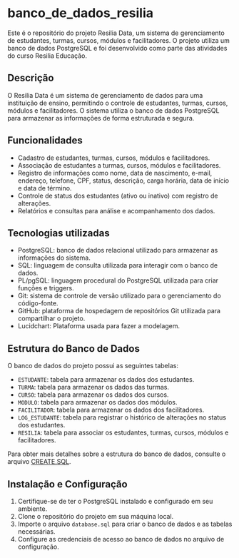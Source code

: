 # banco_de_dados_resilia


Este é o repositório do projeto Resilia Data, um sistema de gerenciamento de estudantes, turmas, cursos, módulos e facilitadores. O projeto utiliza um banco de dados PostgreSQL e foi desenvolvido como parte das atividades do curso Resilia Educação.

## Descrição

O Resilia Data é um sistema de gerenciamento de dados para uma instituição de ensino, permitindo o controle de estudantes, turmas, cursos, módulos e facilitadores. O sistema utiliza o banco de dados PostgreSQL para armazenar as informações de forma estruturada e segura.

## Funcionalidades

- Cadastro de estudantes, turmas, cursos, módulos e facilitadores.
- Associação de estudantes a turmas, cursos, módulos e facilitadores.
- Registro de informações como nome, data de nascimento, e-mail, endereço, telefone, CPF, status, descrição, carga horária, data de início e data de término.
- Controle de status dos estudantes (ativo ou inativo) com registro de alterações.
- Relatórios e consultas para análise e acompanhamento dos dados.

## Tecnologias utilizadas

- PostgreSQL: banco de dados relacional utilizado para armazenar as informações do sistema.
- SQL: linguagem de consulta utilizada para interagir com o banco de dados.
- PL/pgSQL: linguagem procedural do PostgreSQL utilizada para criar funções e triggers.
- Git: sistema de controle de versão utilizado para o gerenciamento do código-fonte.
- GitHub: plataforma de hospedagem de repositórios Git utilizada para compartilhar o projeto.
- Lucidchart: Plataforma usada para fazer a modelagem.

## Estrutura do Banco de Dados

O banco de dados do projeto possui as seguintes tabelas:

- `ESTUDANTE`: tabela para armazenar os dados dos estudantes.
- `TURMA`: tabela para armazenar os dados das turmas.
- `CURSO`: tabela para armazenar os dados dos cursos.
- `MODULO`: tabela para armazenar os dados dos módulos.
- `FACILITADOR`: tabela para armazenar os dados dos facilitadores.
- `LOG_ESTUDANTE`: tabela para registrar o histórico de alterações no status dos estudantes.
- `RESILIA`: tabela para associar os estudantes, turmas, cursos, módulos e facilitadores.

Para obter mais detalhes sobre a estrutura do banco de dados, consulte o arquivo [CREATE.SQL](CREATE.SQL).

## Instalação e Configuração

1. Certifique-se de ter o PostgreSQL instalado e configurado em seu ambiente.
2. Clone o repositório do projeto em sua máquina local.
3. Importe o arquivo `database.sql` para criar o banco de dados e as tabelas necessárias.
4. Configure as credenciais de acesso ao banco de dados no arquivo de configuração.
